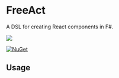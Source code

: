 # FreeAct

A DSL for creating React components in F#.

<!-- Could you please keep the link below so people can find the original template 🙏 -->

[![](https://img.shields.io/badge/Project_made_using_Glutinum.Template-7679db?style=for-the-badge)](https://github.com/glutinum-org/Glutinum.Template)

[![NuGet](https://img.shields.io/nuget/v/FreeAct.svg)](https://www.nuget.org/packages/FreeAct)

<!-- To learn how to use the template please refer to MANUAL.md -->

<!-- You can put the documentation for your binding below -->

## Usage
